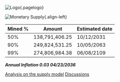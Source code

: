 ![Logo](/uploads/logo.png "Logo"){.pagelogo}
<!-- TITLE: Monetary Supply -->
<!-- SUBTITLE: Ellaism - A stable network with no premine and no dev fees -->


![Monetary Supply](/uploads/monetary-supply.png "Monetary Supply"){.align-left}



| Mined %| Amount              | Estimated date|
|-------------|-----------------------|----------------------|
|50% 	      |138,791,406.25	 | 10/12/2031     |
|90%        |	249,824,531.25 |	10/05/2063    |
|99%         |274,806,984.38 |	06/08/2109    |

***Annual Inflation	0.03	04/23/2036***

[Analysis on the supply model](https://docs.google.com/spreadsheets/d/1v3T6gRupH4C4Zx3B60fOOIqFiilItSpVTszEHjyIPIw/edit#gid=640070299)
[Discussions](https://github.com/ellaism/meta/issues/9)